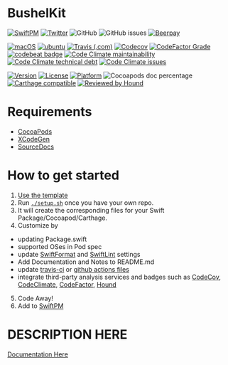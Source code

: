 # BushelKit

[![SwiftPM](https://img.shields.io/badge/SPM-Linux%20%7C%20iOS%20%7C%20macOS%20%7C%20watchOS%20%7C%20tvOS-success?logo=swift)](https://swift.org)
[![Twitter](https://img.shields.io/badge/twitter-@brightdigit-blue.svg?style=flat)](http://twitter.com/brightdigit)
![GitHub](https://img.shields.io/github/license/brightdigit/BushelKit)
![GitHub issues](https://img.shields.io/github/issues/brightdigit/BushelKit)
[![Beerpay](https://img.shields.io/beerpay/brightdigit/BushelKit.svg?maxAge=2592000)](https://beerpay.io/brightdigit/BushelKit)

[![macOS](https://github.com/brightdigit/BushelKit/workflows/macOS/badge.svg)](https://github.com/brightdigit/BushelKit/actions?query=workflow%3AmacOS)
[![ubuntu](https://github.com/brightdigit/BushelKit/workflows/ubuntu/badge.svg)](https://github.com/brightdigit/BushelKit/actions?query=workflow%3Aubuntu)
[![Travis (.com)](https://img.shields.io/travis/com/brightdigit/BushelKit?logo=travis)](https://travis-ci.com/brightdigit/BushelKit)
[![Codecov](https://img.shields.io/codecov/c/github/brightdigit/BushelKit)](https://codecov.io/gh/brightdigit/BushelKit)
[![CodeFactor Grade](https://img.shields.io/codefactor/grade/github/brightdigit/BushelKit)](https://www.codefactor.io/repository/github/brightdigit/BushelKit)
[![codebeat badge](https://codebeat.co/badges/4f86fb90-f8de-40c5-ab63-e6069cde5002)](https://codebeat.co/projects/github-com-brightdigit-BushelKit-master)
[![Code Climate maintainability](https://img.shields.io/codeclimate/maintainability/brightdigit/BushelKit)](https://codeclimate.com/github/brightdigit/BushelKit)
[![Code Climate technical debt](https://img.shields.io/codeclimate/tech-debt/brightdigit/BushelKit?label=debt)](https://codeclimate.com/github/brightdigit/BushelKit)
[![Code Climate issues](https://img.shields.io/codeclimate/issues/brightdigit/BushelKit)](https://codeclimate.com/github/brightdigit/BushelKit)

[![Version](https://img.shields.io/cocoapods/v/BushelKit.svg?style=flat)](https://cocoapods.org/pods/BushelKit)
[![License](https://img.shields.io/cocoapods/l/BushelKit.svg?style=flat)](https://cocoapods.org/pods/BushelKit)
[![Platform](https://img.shields.io/cocoapods/p/BushelKit.svg?style=flat)](https://cocoapods.org/pods/BushelKit)
![Cocoapods doc percentage](https://img.shields.io/cocoapods/metrics/doc-percent/BushelKit)
[![Carthage compatible](https://img.shields.io/badge/Carthage-compatible-4BC51D.svg?style=flat)](https://github.com/Carthage/Carthage)
[![Reviewed by Hound](https://img.shields.io/badge/Reviewed_by-Hound-8E64B0.svg)](https://houndci.com)

# Requirements 

* [CocoaPods](https://cocoapods.org)
* [XCodeGen](https://github.com/yonaskolb/XcodeGen)
* [SourceDocs](https://github.com/eneko/SourceDocs)

# How to get started

1. [Use the template](https://github.com/brightdigit/EggSeed/generate)
2. Run [`./setup.sh`](https://github.com/brightdigit/EggSeed/blob/master/setup.sh) once you have your own repo. 
3. It will create the corresponding files for your Swift Package/Cocoapod/Carthage.
4. Customize by 
  * updating Package.swift
  * supported OSes in Pod spec
  * update [SwiftFormat](https://github.com/brightdigit/EggSeed/blob/master/.swiftformat) and [SwiftLint](https://github.com/brightdigit/EggSeed/blob/master/.swiftlint.yml) settings
  * Add Documentation and Notes to README.md
  * update [travis-ci](https://github.com/brightdigit/EggSeed/blob/master/.travis.yml) or [github actions files](https://github.com/brightdigit/EggSeed/tree/master/.github/workflows)
  * integrate third-party analysis services and badges such as [CodeCov](https://codecov.io), [CodeClimate](https://codeclimate.com), [CodeFactor](https://www.codefactor.io/dashboard), [Hound](https://houndci.com)
5. Code Away!
5. Add to [SwiftPM](https://github.com/daveverwer/SwiftPMLibrary)

# DESCRIPTION HERE

[Documentation Here](/docs/README.md)
